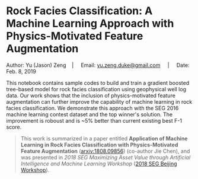 # Rock Facies Classification: A Machine Learning Approach with Physics-Motivated Feature Augmentation

Author: Yu (Jason) Zeng  &nbsp; &nbsp;| &nbsp; &nbsp; Email: yu.zeng.duke@gmail.com &nbsp; &nbsp; | &nbsp; &nbsp; Date: Feb. 8, 2019

This notebook contains sample codes to build and train a gradient boosted tree-based model for rock facies classification using geophysical well log data. Our work shows that the inclusion of physics-motivated feature augmentation can further improve the capability of machine learning in rock facies classification. We demonstrate this approach with the SEG 2016 machine learning contest dataset and the top winner's solution. The improvement is roboust and is ~5% better than current existing best F-1 score.

> This work is summarized in a paper entitled **Application of Machine Learning in Rock Facies Classification with Physics-Motivated Feature Augmentation** ([arxiv:1808.09856](https://arxiv.org/abs/1808.09856)) (co-author Jie Chen), and was presented in *2018 SEG Maximizing Asset Value through Artificial Intelligence and Machine Learning Workshop* ([2018 SEG Beijing Workshop](https://seg.org/Portals/0/SEG/Events/AIML_2018/Official_Program_AI_ML.pdf)). 
